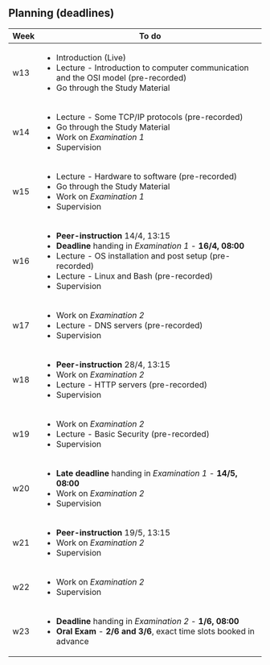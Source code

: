 ## Planning (deadlines)

<table width="70%">
    <thead>
        <tr>
            <th>Week</th>
            <th>To do</th>
        </tr>
    </thead>
    <tbody>
        <tr>
            <td>w13</td>
            <td>
                <ul>
                    <li>Introduction (Live)</li>
                    <li>Lecture - Introduction to computer communication and the OSI model (pre-recorded)</li>
                    <li>Go through the Study Material</li>
                </ul>
            </td>
        </tr>
        <tr>
            <td>w14</td>
            <td>
                <ul>
                    <li>Lecture - Some TCP/IP protocols (pre-recorded)</li>
                    <li>Go through the Study Material</li>
                    <li>Work on <em>Examination 1</em></li>
                    <li>Supervision</li>
                </ul>
            </td>
        </tr>
        <tr> 
            <td>w15</td>
            <td>
                <ul>
                    <li>Lecture - Hardware to software (pre-recorded)</li>
                    <li>Go through the Study Material</li>
                    <li>Work on <em>Examination 1</em></li>
                    <li>Supervision</li>
                </ul>
            </td>
        </tr>
        <tr>
            <td>w16</td>
            <td>
                <ul>
                    <li><strong>Peer-instruction</strong> 14/4, 13:15</li>
                    <li><strong>Deadline</strong> handing in <em>Examination 1</em> - <strong>16/4, 08:00</strong></li>
                    <li>Lecture - OS installation and post setup (pre-recorded)</li>
                    <li>Lecture - Linux and Bash (pre-recorded)</li>
                    <li>Supervision</li>
                </ul>
            </td>
        </tr>
        <tr>
            <td>w17</td>
            <td>
                <ul>
                    <li>Work on <em>Examination 2</em></li>
                    <li>Lecture - DNS servers (pre-recorded)</li>
                    <li>Supervision</li>
                </ul>
            </td>
        </tr>
        <tr>
            <td>w18</td>
            <td>
                <ul>
                    <li><strong>Peer-instruction</strong> 28/4, 13:15</li>
                    <li>Work on <em>Examination 2</em></li>
                    <li>Lecture - HTTP servers (pre-recorded)</li>
                    <li>Supervision</li>
                </ul>
            </td>
        </tr>
        <tr>
            <td>w19</td>
            <td>
                <ul>
                    <li>Work on <em>Examination 2</em></li>
                    <li>Lecture - Basic Security (pre-recorded)</li>
                    <li>Supervision</li>
                </ul>
            </td>
        </tr>
        <tr>
            <td>w20</td>
            <td>
                <ul>
                    <li><strong>Late deadline</strong> handing in <em>Examination 1</em> - <strong>14/5, 08:00</strong></li>
                    <li>Work on <em>Examination 2</em></li>
                    <li>Supervision</li>
                </ul>
            </td>
        </tr>
        <tr>
            <td>w21</td>
            <td>
                <ul>
                    <li><strong>Peer-instruction</strong> 19/5, 13:15</li>
                    <li>Work on <em>Examination 2</em></li>
                    <li>Supervision</li>
                </ul>
            </td>
        </tr>
        <tr>
            <td>w22</td>
            <td>
                <ul>
                    <li>Work on <em>Examination 2</em></li>
                    <li>Supervision</li>
                </ul>
            </td>
        </tr>
        <tr>
            <td>w23</td>
            <td>
                <ul>
                    <li><strong>Deadline</strong> handing in <em>Examination 2</em> - <strong>1/6, 08:00</strong></li>
                    <li><strong>Oral Exam</strong> - <strong>2/6 and 3/6</strong>, exact time slots booked in advance</li>
                </ul>
            </td>
        </tr>
    </tbody>
</table>
